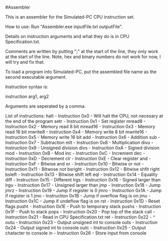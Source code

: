 #Assembler

This is an assembler for the Simulated-PC CPU instruction set.

How to use: Run "Assembler.exe inputFile.txt outputFile".

Details on instruction arguments and what they do is in CPU Specification.txt.

Comments are written by putting ";" at the start of the line, they only work at the start of the line.
Note, hex and binary numbers do not work for now, I will try and fix that.

To load a program into Simulated-PC, put the assembled file name as the second executable argument.

Instruction syntax is:

instruction arg1, arg2

Arguments are seperated by a comma.

List of instructions:
halt     - Instruction  0x0 - Will halt the CPU, not necesary at the end of the program
setr     - Instruction  0x1 - Set register
mread8   - Instruction  0x2 - Memory read  8 bit
mread16  - Instruction  0x3 - Memory read 16 bit
mwrite8  - Instruction  0x4 - Memory write  8 bit
mwrite16 - Instruction  0x5 - Memory write 16 bit
add      - Instruction  0x6 - Addition
sub      - Instruction  0x7 - Subtraction
mlt      - Instruction  0x8 - Multiplication
divu     - Instruction  0x9 - Unsigned division
divs     - Instruction  0xA - Signed division
mod      - Instruction  0xB - Mod
inc      - Instruction  0xC - Increment
dec      - Instruction  0xD - Decrement
clr      - Instruction  0xE - Clear register
and      - Instruction  0xF - Bitwise and
or       - Instruction 0x10 - Bitwise or
not      - Instruction 0x11 - Bitwose not
bsright  - Instruction 0x12 - Bitwise shfit right
bsleft   - Instruction 0x13 - Bitwise shift left
eql      - Instruction 0x14 - Equality
diff     - Instruction 0x15 - Different
lrgs     - Instruction 0x16 - Signed larger than             
lrgu     - Instruction 0x17 - Unsigned larger than
jmp      - Instruction 0x18 - Jump
jmrz     - Instruction 0x19 - Jump if register is 0
jmro     - Instruction 0x1A - Jump if register is 1
jmo      - Instruction 0x1B - Jump if overflow flag is on
jmu      - Instruction 0x1C - Jump if undeflow flag is on
rst      - Instruction 0x1D - Reset flags
pusht    - Instruction 0x1E - Push to temporary stack
pushs    - Instruction 0x1F - Push to stack
pops     - Instruction 0x20 - Pop top of the stack
call     - Instruction 0x21 - Read in CPU Specification.txt
ret      - Instruction 0x22 - ^
outu     - Instruction 0x23 - Output unsigned int to console
outs     - Instruction 0x24 - Output signed int to console 
outc     - Instruction 0x25 - Output chatacter to console
in       - Instruction 0x26 - Store input from console